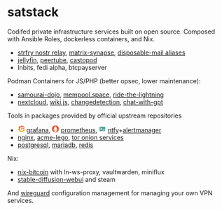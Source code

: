 # satstack

Codifed private infrastructure services built on open source. Composed with Ansible Roles, dockerless containers, and Nix.

* [strfry nostr relay](https://github.com/bleetube/ansible-role-strfry), [matrix-synapse](https://github.com/bleetube/ansible-role-synapse), [disposable-mail aliases](https://github.com/bleetube/ansible-role-disposable-mail)
* [jellyfin](https://github.com/bleetube/ansible-role-jellyfin), [peertube](https://github.com/bleetube/ansible-role-peertube), [castopod](https://github.com/bleetube/ansible-role-castopod)
* lnbits, fedi alpha, btcpayserver

Podman Containers for JS/PHP (better opsec, lower maintenance):
* [samourai-dojo](https://github.com/bleetube/ansible-role-samourai-dojo), [mempool.space](ansible/playbooks/containers/mempool/README.md), [ride-the-lightning](ansible/playbooks/containers/rtl/README.md)
* [nextcloud](https://github.com/bleetube/ansible-role-nextcloud), [wiki.js](https://github.com/bleetube/ansible-role-wikijs), [changedetection](ansible/playbooks/containers/changedetection/README.md), [chat-with-gpt](ansible/playbooks/containers/chat-with-gpt/README.md)

Tools in packages provided by official upstream repositories

* <img src="docs/logos/grafana.svg" width="16" height="16"> [grafana](ansible/playbooks/observability/main.yml), <img src="docs/logos/prometheus.svg" width="16" height="16"> [prometheus](ansible/host_vars/wartortle.satstack.net/prometheus.yml), <img src="docs/logos/ntfy.svg" width="16" height="16"> [ntfy](https://github.com/bleetube/ansible-role-ntfy)+[alertmanager](https://github.com/bleetube/ansible-role-ntfy-alertmanager)
* [nginx](ansible/playbooks/nginx/main.yml), [acme-lego](https://github.com/bleetube/ansible-role-lego), [tor onion services](ansible/playbooks/tor/)
* [postgresql](ansible/playbooks/postgresql.yml), [mariadb](ansible/playbooks/mariadb.yml), [redis](https://github.com/bleetube/ansible-role-redis)

Nix:

* [nix-bitcoin](nix/chespin.satstack.net/configuration.nix) with ln-ws-proxy, vaultwarden, miniflux
* [stable-diffusion-webui](nix/charmander.satstack.net/configuration.nix) and steam

And [wireguard](https://github.com/bleetube/ansible-role-wireguard) configuration management for managing your own VPN services.